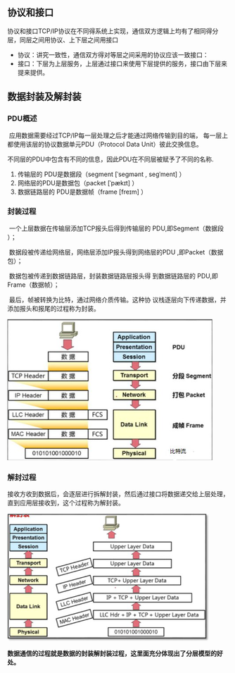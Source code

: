 ## 协议和接口

协议和接口TCP/IP协议在不同得系统上实现，通信双方逻辑上均有了相同得分层，同层之间用协议、上下层之间用接口

- 协议：讲究一致性，通信双方得对等层之间采用的协议应该一致接口：
- 接口：下层为上层服务，上层通过接口来使用下层提供的服务，接口由下层来提来提供。

## 数据封装及解封装

### PDU概述

​	应用数据需要经过TCP/IP每一层处理之后才能通过网络传输到目的端， 每一层上都使用该层的协议数据单元PDU（Protocol  Data  Unit）彼此交换信息。

​	不同层的PDU中包含有不同的信息，因此PDU在不同层被赋予了不同的名称.

1. 传输层的 PDU是数据段（segment [ˈseɡmənt , seɡˈment] ）
2. 网络层的PDU是数据包（packet [ˈpækɪt] ）
3. 数据链路层的 PDU是数据帧（frame [freɪm] ）

### 封装过程

​	一个上层数据在传输层添加TCP报头后得到传输层的 PDU,即Segment（数据段 ）；

​	数据段被传递给网络层，网络层添加IP报头得到网络层的PDU ,即Packet（数据包）；

​	数据包被传递到数据链路层，封装数据链路层报头得 到数据链路层的 PDU,即Frame（数据帧）；

​	最后，帧被转换为比特，通过网络介质传输。这种协  议栈逐层向下传递数据，并添加报头和报尾的过程称为封装。

![图片1](images/图片1.png)

### 解封过程

​	接收方收到数据后，会逐层进行拆解封装，然后通过接口将数据递交给上层处理，直到应用层接收到，这个过程称为解封装。

![图片2](images/图片2.png)



​	**数据通信的过程就是数据的封装解封装过程，这里面充分体现出了分层模型的好处。**

